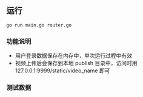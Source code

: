 ## 运行

```shell
go run main.go router.go
```

### 功能说明

* 用户登录数据保存在内存中，单次运行过程中有效
* 视频上传后会保存到本地 publish 目录中，访问时用 127.0.0.1:9999/static/video_name 即可

### 测试数据
